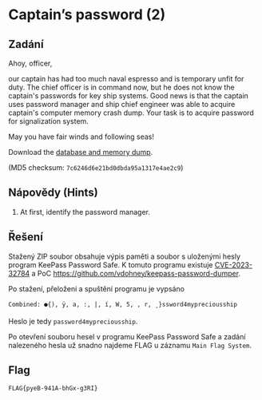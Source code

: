 # Captain’s password (2)

## Zadání

Ahoy, officer,

our captain has had too much naval espresso and is temporary unfit for duty. The chief officer is in command now, but he does not know the captain's passwords for key ship systems. Good news is that the captain uses password manager and ship chief engineer was able to acquire captain's computer memory crash dump. Your task is to acquire password for signalization system.

May you have fair winds and following seas!

Download the [database and memory dump](https://owncloud.cesnet.cz/index.php/s/LhKWx4kA8xWQq25/download).

(MD5 checksum: `7c6246d6e21bd0dbda95a1317e4ae2c9`)

## Nápovědy (Hints)

1. At first, identify the password manager.

## Řešení

Stažený ZIP soubor obsahuje výpis paměti a soubor s uloženými hesly program KeePass Password Safe. K tomuto programu existuje [CVE-2023-32784](https://nvd.nist.gov/vuln/detail/CVE-2023-32784) a PoC <https://github.com/vdohney/keepass-password-dumper>.

Po stažení, přeložení a spuštění programu je vypsáno

`Combined: ●{), ÿ, a, :, |, í, W, 5, , r, ¸}ssword4mypreciousship`

Heslo je tedy `password4mypreciousship`.

Po otevření souboru hesel v programu KeePass Password Safe a zadání nalezeného hesla už snadno najdeme FLAG u záznamu `Main Flag System`.

## Flag

`FLAG{pyeB-941A-bhGx-g3RI}`
